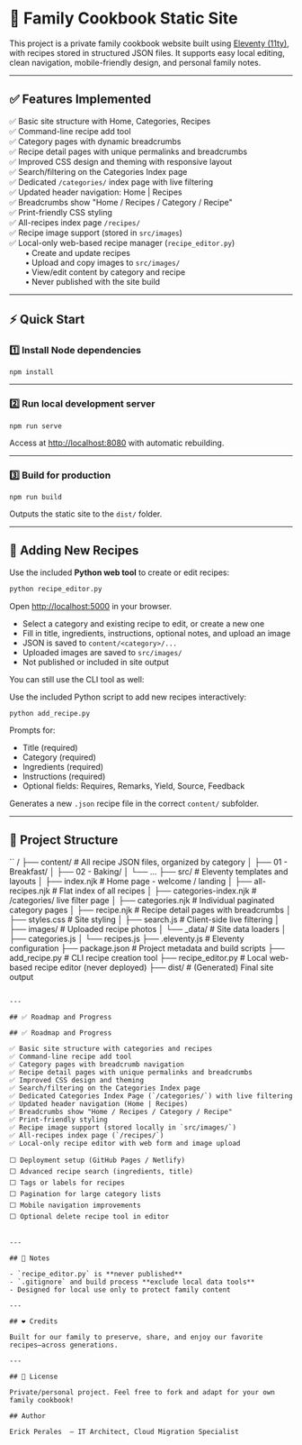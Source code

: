 # 📖 Family Cookbook Static Site

This project is a private family cookbook website built using [Eleventy (11ty)](https://www.11ty.dev/), with recipes stored in structured JSON files. It supports easy local editing, clean navigation, mobile-friendly design, and personal family notes.

---

## ✅ Features Implemented

✅ Basic site structure with Home, Categories, Recipes  
✅ Command-line recipe add tool  
✅ Category pages with dynamic breadcrumbs  
✅ Recipe detail pages with unique permalinks and breadcrumbs  
✅ Improved CSS design and theming with responsive layout  
✅ Search/filtering on the Categories Index page  
✅ Dedicated `/categories/` index page with live filtering  
✅ Updated header navigation: Home | Recipes  
✅ Breadcrumbs show "Home / Recipes / Category / Recipe"  
✅ Print-friendly CSS styling  
✅ All-recipes index page `/recipes/`  
✅ Recipe image support (stored in `src/images`)  
✅ Local-only web-based recipe manager (`recipe_editor.py`)  
  • Create and update recipes  
  • Upload and copy images to `src/images/`  
  • View/edit content by category and recipe  
  • Never published with the site build

---

## ⚡ Quick Start

### 1️⃣ Install Node dependencies
```
npm install
```

---

### 2️⃣ Run local development server
```
npm run serve
```
Access at [http://localhost:8080](http://localhost:8080) with automatic rebuilding.

---

### 3️⃣ Build for production
```
npm run build
```
Outputs the static site to the `dist/` folder.

---

## 🥣 Adding New Recipes

Use the included **Python web tool** to create or edit recipes:
```bash
python recipe_editor.py
```

Open [http://localhost:5000](http://localhost:5000) in your browser.

- Select a category and existing recipe to edit, or create a new one  
- Fill in title, ingredients, instructions, optional notes, and upload an image  
- JSON is saved to `content/<category>/...`  
- Uploaded images are saved to `src/images/`  
- Not published or included in site output

You can still use the CLI tool as well:

Use the included Python script to add new recipes interactively:

```
python add_recipe.py
```

Prompts for:
- Title (required)
- Category (required)
- Ingredients (required)
- Instructions (required)
- Optional fields: Requires, Remarks, Yield, Source, Feedback

Generates a new `.json` recipe file in the correct `content/` subfolder.

---

## 📂 Project Structure

``
/
├── content/             # All recipe JSON files, organized by category
│   ├── 01 - Breakfast/
│   ├── 02 - Baking/
│   └── ...
├── src/                 # Eleventy templates and layouts
│   ├── index.njk        # Home page - welcome / landing
│   ├── all-recipes.njk  # Flat index of all recipes
│   ├── categories-index.njk # /categories/ live filter page
│   ├── categories.njk   # Individual paginated category pages
│   ├── recipe.njk       # Recipe detail pages with breadcrumbs
│   ├── styles.css       # Site styling
│   ├── search.js        # Client-side live filtering
│   ├── images/          # Uploaded recipe photos
│   └── _data/           # Site data loaders
│       ├── categories.js
│       └── recipes.js
├── .eleventy.js         # Eleventy configuration
├── package.json         # Project metadata and build scripts
├── add_recipe.py        # CLI recipe creation tool
├── recipe_editor.py     # Local web-based recipe editor (never deployed)
├── dist/                # (Generated) Final site output
```

---

## ✅ Roadmap and Progress

## ✅ Roadmap and Progress

✅ Basic site structure with categories and recipes  
✅ Command-line recipe add tool  
✅ Category pages with breadcrumb navigation  
✅ Recipe detail pages with unique permalinks and breadcrumbs  
✅ Improved CSS design and theming  
✅ Search/filtering on the Categories Index page  
✅ Dedicated Categories Index Page (`/categories/`) with live filtering  
✅ Updated header navigation (Home | Recipes)  
✅ Breadcrumbs show "Home / Recipes / Category / Recipe"  
✅ Print-friendly styling  
✅ Recipe image support (stored locally in `src/images/`)  
✅ All-recipes index page (`/recipes/`)  
✅ Local-only recipe editor with web form and image upload  

⬜️ Deployment setup (GitHub Pages / Netlify)  
⬜️ Advanced recipe search (ingredients, title)  
⬜️ Tags or labels for recipes  
⬜️ Pagination for large category lists  
⬜️ Mobile navigation improvements  
⬜️ Optional delete recipe tool in editor


---

## 📌 Notes

- `recipe_editor.py` is **never published**
- `.gitignore` and build process **exclude local data tools**
- Designed for local use only to protect family content

---

## ❤️ Credits

Built for our family to preserve, share, and enjoy our favorite recipes—across generations.

---

## 📜 License

Private/personal project. Feel free to fork and adapt for your own family cookbook!

## Author

Erick Perales  — IT Architect, Cloud Migration Specialist


